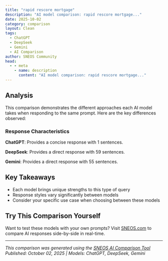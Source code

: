 ```yaml
---
title: "rapid rescore mortgage"
description: "AI model comparison: rapid rescore mortgage..."
date: 2025-10-02
category: comparison
layout: Clean
tags:
  - ChatGPT
  - DeepSeek
  - Gemini
  - AI Comparison
author: SNEOS Community
head:
  - - meta
    - name: description
      content: "AI model comparison: rapid rescore mortgage..."
---
```


<ChatComparison
  title="rapid rescore mortgage"
  prompt="rapid rescore mortgage"
  :responses='{
    "ChatGPT": "A rapid rescore is a process often used in the mortgage industry to quickly update a borrower&#x27;s credit score based on new information, typically to help them qualify for a loan or to improve terms on an existing mortgage application. This process can be beneficial after a borrower pays down debt or resolves a credit issue that could positively impact their score.\n\nHere’s how the rapid rescore process generally works:\n\n1. **Identify Issues**: A lender or mortgage broker identifies negative items on the borrower&#x27;s credit report that could be addressed to improve the credit score, such as high credit card balances or outdated collections.\n\n2. **Action Taken**: The borrower takes specific actions to improve their credit, such as paying down credit card balances or having inaccuracies corrected. \n\n3. **Verification**: The lender collects the necessary documentation to prove the changes, such as payment receipts or letters showing resolutions.\n\n4. **Submission to Credit Bureau**: The lender submits the updated information to a credit reporting agency using a rapid rescore service. This service helps facilitate the speedy update of the borrower’s credit report.\n\n5. **Updated Credit Score**: The credit reporting agency quickly updates the score based on this new information, often within a few days.\n\n6. **Rerun the Mortgage Application**: With the newly updated credit score, the lender reruns the mortgage application to see if the improved score results in better loan terms or if the borrower qualifies for a mortgage.\n\n**Important Points:**\n- Rapid rescoring is not free; there are costs involved, often borne by the lender or passed on to the borrower.\n- This method is more effective if the action taken directly impacts credit utilization or accounts in good standing.\n- Rapid rescoring is not a process available to individual consumers; it must be done through a lender or broker.\n\nIf you’re considering buying a home or refinancing, it&#x27;s a good idea to discuss this option with your lender if you think your credit situation can be improved quickly.",
    "DeepSeek": "Of course. Let\u0027s break down what a **Rapid Rescore** is in the context of a mortgage.\n\n### The Simple Definition\n\nA **Rapid Rescore** is a service offered by mortgage lenders, through specialized third-party companies, to quickly update the information on your credit reports *without* changing your actual credit history. Its primary goal is to reflect recent, positive changes in your financial behavior (like paying down debt) that haven\u0027t yet shown up on your official credit reports.\n\nThink of it as hitting the \u0022refresh\u0022 button on your credit score for underwriting purposes.\n\n---\n\n### Why is it Needed?\n\nCredit bureaus (Equifax, Experian, TransUnion) don\u0027t update your credit report in real-time. Creditors typically only report your account information once per month, and there can be a significant lag.\n\nThis creates a problem for mortgage applicants:\n*   You pay off a large credit card balance to lower your **credit utilization ratio** (a major factor in your score).\n*   You close an old account that was causing issues.\n*   A past error on your report gets corrected.\n\nEven though you\u0027ve done these things, your credit score when the lender pulls it might not reflect these improvements. This could mean you get stuck with a higher interest rate or even fail to qualify for the loan.\n\nA rapid rescore forces a fast update to capture these changes.\n\n---\n\n### How the Rapid Rescore Process Works\n\nIt\u0027s a collaborative process initiated by your loan officer or mortgage broker. **You cannot order a rapid rescore yourself.**\n\n1.  **Identification:** Your loan officer identifies that a small increase in your credit score would help you qualify for a better loan or a lower interest rate.\n2.  **Documentation:** **You must provide proof** of the positive change. This is crucial. Examples include:\n    *   A bank statement showing a credit card balance was paid off.\n    *   A letter from a creditor confirming an error has been fixed.\n    *   A payoff statement for a loan.\n3.  **Submission:** The lender submits your proof and a formal request to a specialized rapid rescore company.\n4.  **Processing:** The rescore company works directly with the credit bureaus to update the specific items on your report.\n5.  **New Score:** Within **3 to 5 business days** (sometimes even faster), the lender receives your updated credit report and new credit score.\n\n**Important:** A rapid rescore does **not** remove accurate negative information (like late payments from 2 years ago). It only updates the specific account information you have proof for.\n\n---\n\n### Key Benefits\n\n*   **Speed:** The biggest advantage. Instead of waiting 30-60 days for natural updates, it takes just a few days.\n*   **Better Loan Terms:** Even a 20-point increase can potentially save you tens of thousands of dollars over the life of a mortgage by qualifying you for a lower rate.\n*   **Loan Approval:** It can be the difference between getting your dream home approved or having your application denied.\n\n---\n\n### Costs and Considerations\n\n*   **Cost:** The service isn\u0027t free. Lenders typically charge between **$25 and $100 per tradeline** (per account updated) per credit bureau. The total cost depends on how many items need updating and how many bureaus are involved.\n*   **Lender Discretion:** It is a service offered by the lender, not a right of the borrower. The lender must be willing to initiate the process.\n*   **No Guarantee:** While it\u0027s designed to increase your score, the outcome is determined by the credit scoring model. In rare cases, a change could have a slightly negative or neutral effect.\n\n---\n\n### Rapid Rescore vs. Credit Repair: A Critical Difference\n\n| Feature | Rapid Rescore | Credit Repair Companies |\n| :--- | :--- | :--- |\n| **Goal** | Quickly reflect **accurate, recent** positive changes. | Dispute and remove **inaccurate or unverifiable** negative items. |\n| **Timeframe** | 3-5 business days. | Can take months or even years. |\n| **Process** | Lender-initiated with **documented proof**. | You hire a company that sends dispute letters to bureaus. |\n| **Cost** | Per-item fee from the lender. | Often monthly fees or large upfront costs. |\n| **Best For** | Mortgage applicants who have recently improved their financial picture. | Individuals with legitimate errors, old collections, or inaccuracies on their reports. |\n\n### When to Ask Your Loan Officer About a Rapid Rescore\n\nYou should bring it up if:\n*   You\u0027ve recently paid down significant credit card debt.\n*   You\u0027ve corrected an error on your credit report.\n*   Your loan officer says you are just a few points away from a better interest rate tier.\n*   You are concerned a recent financial move hasn\u0027t been reflected yet.\n\n**In summary, a rapid rescore is a powerful, fast-track tool used during the mortgage process to leverage your recent positive financial actions and secure the best possible loan terms.**",
    "Gemini": "Okay, let\u0027s break down \u0022rapid rescore\u0022 in the context of mortgages:\n\n**What is a Rapid Rescore?**\n\nA rapid rescore is a process where a mortgage lender or broker works with a credit reporting agency (TransUnion, Equifax, Experian) to quickly update or correct errors on a borrower\u0027s credit report.  The goal is to improve the borrower\u0027s credit score in a short amount of time, potentially allowing them to qualify for a better mortgage interest rate or loan terms.\n\n**How Does it Work?**\n\n1. **Identification of Issues:** The lender or broker reviews the borrower\u0027s credit report carefully to identify:\n   *   **Errors:** Inaccurate account information (e.g., incorrect balances, wrongly reported late payments).\n   *   **Outdated Information:** Paid-off debts that haven\u0027t been updated, or accounts that should be closed but are still showing open.\n   *   **Missing Information:** Sometimes, positive credit history isn\u0027t being reported.\n\n2. **Documentation:**  The borrower (with the help of the lender/broker) gathers documentation to support the corrections or updates. This could include:\n   *   Statements from creditors showing paid-off balances.\n   *   Letters from creditors confirming errors.\n   *   Court documents related to judgments that have been satisfied.\n\n3. **Submitting to the Credit Reporting Agency:** The lender/broker submits the documentation and a request for a rapid rescore to the credit reporting agency.  *Importantly, only mortgage professionals (lenders and brokers) can request a rapid rescore.* Individual consumers cannot directly request it.\n\n4. **Verification and Update:** The credit reporting agency contacts the creditor or data provider to verify the information. If verified, the credit report is updated, and the credit score is recalculated.\n\n5. **New Credit Report:** The lender/broker pulls a new credit report with the updated score.\n\n**Key Things to Know and Consider:**\n\n*   **Only Corrects Errors or Updates Information:** A rapid rescore *cannot* magically erase legitimate negative credit history (e.g., past late payments that are accurate). It only works to fix mistakes or reflect current, accurate information. It is not a way to trick or scam the system.\n*   **Mortgage Professionals Only:**  As mentioned earlier, *only mortgage lenders and brokers can request a rapid rescore*.  This is because they have direct relationships with the credit reporting agencies and access to the necessary systems.\n*   **Cost:** Lenders and brokers typically charge a fee for rapid rescoring services.\n*   **Timeframe:** While it\u0027s called \u0022rapid,\u0022 it\u0027s not instantaneous.  It typically takes a few days (2-5 business days) for the credit reporting agency to verify and update the information.\n*   **No Guarantee:** There\u0027s no guarantee that a rapid rescore will significantly improve your credit score.  The impact depends on the nature of the errors or updates and how they affect your overall credit profile.\n*   **Alternative: Dispute Directly (Slower):** You can always dispute errors on your credit report directly with the credit reporting agencies yourself. This is free but typically takes longer (30-45 days).  A rapid rescore is a faster, but paid, alternative.\n*   **When it\u0027s Useful:**\n    *   You\u0027re on the verge of qualifying for a better interest rate, and a few points on your credit score could make the difference.\n    *   You\u0027ve identified clear errors on your credit report that are dragging down your score.\n    *   You\u0027ve recently paid off debts, and you need the credit report to reflect those payments quickly.\n*   **When it\u0027s Not Useful:**\n    *   You have significant negative credit history that is accurate.\n    *   You need a large increase in your credit score. A rapid rescore usually only leads to a modest improvement.\n    *   You have plenty of time before you need to apply for a mortgage (in this case, you can dispute errors yourself and wait for the standard processing time).\n\n**Example:**\n\nLet\u0027s say Sarah is applying for a mortgage and her credit score is 670, which puts her just below the threshold for a better interest rate. The lender notices that Sarah paid off a $5,000 credit card debt three months ago, but it\u0027s still showing a balance on her credit report.  Sarah provides the lender with documentation showing that the debt is paid. The lender requests a rapid rescore. The credit reporting agency verifies the information, updates the credit report, and Sarah\u0027s score increases to 685.  She now qualifies for the better interest rate.\n\n**In summary:**\n\nA rapid rescore is a potentially valuable tool for improving your credit score quickly when applying for a mortgage, *but* it\u0027s not a magic bullet. It only works to correct errors or update information and must be done through a mortgage lender or broker.  Understand the costs, benefits, and limitations before proceeding.\n"
  }'
  published-date="12:10"
/>

## Analysis

This comparison demonstrates the different approaches each AI model takes when responding to the same prompt. Here are the key differences observed:

### Response Characteristics

**ChatGPT**: Provides a concise response with 1 sentences. 

**DeepSeek**: Provides a direct response with 59 sentences. 

**Gemini**: Provides a direct response with 55 sentences. 

## Key Takeaways

- Each model brings unique strengths to this type of query
- Response styles vary significantly between models
- Consider your specific use case when choosing between these models

## Try This Comparison Yourself

Want to test these models with your own prompts? Visit [SNEOS.com](https://sneos.com) to compare AI responses side-by-side in real-time.

---

*This comparison was generated using the [SNEOS AI Comparison Tool](https://sneos.com)*
*Published: October 02, 2025 | Models: ChatGPT, DeepSeek, Gemini*
